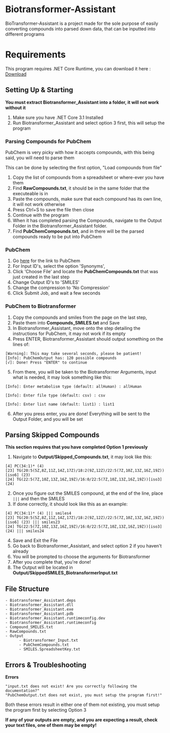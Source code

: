 # Biotransformer-Assistant
BioTransformer-Assistant is a project made for the sole purpose of easily converting compounds into parsed down data, that can be inputted into different programs

# Requirements
This program requires .NET Core Runtime, you can download it here : [Download](https://dotnet.microsoft.com/download/dotnet/thank-you/runtime-3.1.19-windows-x64-installer)

## Setting Up & Starting

**You must extract Biotransformer_Assistant into a folder, it will not work without it**

1. Make sure you have .NET Core 3.1 Installed
2. Run Biotransformer_Assistant and select option 3 first, this will setup the program

### Parsing Compounds for PubChem
PubChem is very picky with how it accepts compounds, with this being said, you will need to parse them

This can be done by selecting the first option, "Load compounds from file"

1. Copy the list of compounds from a spreadsheet or where-ever you have them
2. Find **RawCompounds.txt**, it should be in the same folder that the executeable is in
3. Paste the compounds, make sure that each compound has its own line, it will not work otherwise
4. Press Ctrl+S to save the file then close
5. Continue with the program
6. When it has completed parsing the Compounds, navigate to the Output Folder in the Biotransformer_Assistant folder.
7. Find **PubChemCompounds.txt**, and in there will be the parsed compounds ready to be put into PubChem

### PubChem
1. Go [here](https://pubchem.ncbi.nlm.nih.gov/idexchange/idexchange.cgi) for the link to PubChem
2. For Input ID's, select the option 'Synonyms',
3. Click 'Choose File' and locate the **PubChemCompounds.txt** that was just created in the last step
4. Change Output ID's to 'SMILES'
5. Change the compression to 'No Compression'
6. Click Submit Job, and wait a few seconds

### PubChem to Biotransformer
1. Copy the compounds and smiles from the page on the last step,
2. Paste them into **Compounds_SMILES.txt** and Save
3. In Biotransformer_Assistant, move onto the step detailing the instructions for PubChem, it may not work if its empty
4. Press ENTER, Biotransformer_Assistant should output something on the lines of:
```
[Warning]: This may take several seconds, please be patient!
[Info]: PubChemOutput has: 120 possible compounds
[√]: Done! Press "ENTER" to continue
```
5. From there, you will be taken to the Biotransformer Arguments, input what is needed, it may look something like this:
```
[Info]: Enter metabolism type (default: allHuman) : allHuman

[Info]: Enter file type (default: csv) : csv

[Info]: Enter list name (default: list1) : list1
```
6. After you press enter, you are done! Everything will be sent to the Output Folder, and you will be set

## Parsing Skipped Compounds
**This section requires that you have completed Option 1 previously**
1. Navigate to **Output/Skipped_Compounds.txt**, it may look like this:
```
[4] PC(34:1)* (4)
[23] TG(20:5(5Z,8Z,11Z,14Z,17Z)/18:2(9Z,12Z)/22:5(7Z,10Z,13Z,16Z,19Z))[iso6] (23)
[24] TG(22:5(7Z,10Z,13Z,16Z,19Z)/16:0/22:5(7Z,10Z,13Z,16Z,19Z))[iso3] (24)
```
2. Once you figure out the SMILES compound, at the end of the line, place `|||` and then the SMILES
3. If done correctly, it should look like this as an example:
```
[4] PC(34:1)* (4) ||| smiles4
[23] TG(20:5(5Z,8Z,11Z,14Z,17Z)/18:2(9Z,12Z)/22:5(7Z,10Z,13Z,16Z,19Z))[iso6] (23) ||| smiles23
[24] TG(22:5(7Z,10Z,13Z,16Z,19Z)/16:0/22:5(7Z,10Z,13Z,16Z,19Z))[iso3] (24) ||| smiles24
```
4. Save and Exit the File
5. Go back to Biotransformer_Assistant, and select option 2 if you haven't already
6. You will be prompted to choose the arguments for Biotransformer
7. After you complete that, you're done! 
8. The Output will be located in **Output/SkippedSMILES_BiotransformerInput.txt**

## File Structure
```
- Biotransformer_Assistant.deps
- Biotransformer_Assistant.dll
- Biotransformer_Assistant.exe
- Biotransformer_Assistant.pdb
- Biotransformer_Assistant.runtimeconfig.dev
- Biotransformer_Assistant.runtimeconfig
- Compound_SMILES.txt
- RawCompounds.txt
- Output
      - Biotransformer_Input.txt
      - PubChemCompounds.txt
      - SMILES.SpreadsheetKey.txt
```

## Errors & Troubleshooting
**Errors**

    "input.txt does not exist! Are you correctly following the documentation?"
    "PubChemOutput.txt does not exist, you must setup the program first!"
Both these errors result in either one of them not existing, you must setup the program first by selecting Option 3

**If any of your outputs are empty, and you are expecting a result, check your text files, one of them may be empty!**

